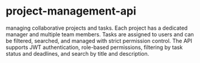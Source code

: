 # project-management-api
 managing collaborative projects and tasks. Each project has a dedicated manager and multiple team members. Tasks are assigned to users and can be filtered, searched, and managed with strict permission control. The API supports JWT authentication, role-based permissions, filtering by task status and deadlines, and search by title and description.
